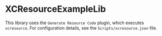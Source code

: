 # XCResourceExampleLib

This library uses the `Generate Resource Code` plugin, which executes `xcresource`.
For configuration details, see the `Scripts/xcresource.json` file.

